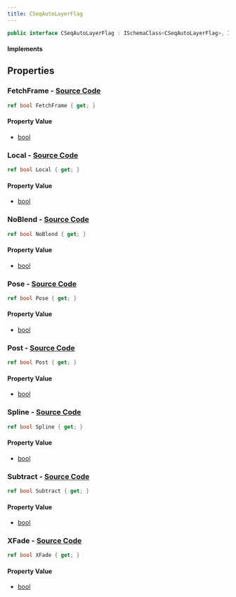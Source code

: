 ```yaml
---
title: CSeqAutoLayerFlag
---
```


```csharp
public interface CSeqAutoLayerFlag : ISchemaClass<CSeqAutoLayerFlag>, ISchemaField, ISchemaClass, INativeHandle
```

#### Implements

## Properties

### **FetchFrame** - [Source Code](https://github.com/swiftly-solution/swiftlys2/blob/main/managed/src/SwiftlyS2.Generated/Schemas/Interfaces/CSeqAutoLayerFlag.cs#L28)

```csharp
ref bool FetchFrame { get; }
```

#### Property Value

- [bool](https://learn.microsoft.com/dotnet/api/system.boolean)

### **Local** - [Source Code](https://github.com/swiftly-solution/swiftlys2/blob/main/managed/src/SwiftlyS2.Generated/Schemas/Interfaces/CSeqAutoLayerFlag.cs#L24)

```csharp
ref bool Local { get; }
```

#### Property Value

- [bool](https://learn.microsoft.com/dotnet/api/system.boolean)

### **NoBlend** - [Source Code](https://github.com/swiftly-solution/swiftlys2/blob/main/managed/src/SwiftlyS2.Generated/Schemas/Interfaces/CSeqAutoLayerFlag.cs#L22)

```csharp
ref bool NoBlend { get; }
```

#### Property Value

- [bool](https://learn.microsoft.com/dotnet/api/system.boolean)

### **Pose** - [Source Code](https://github.com/swiftly-solution/swiftlys2/blob/main/managed/src/SwiftlyS2.Generated/Schemas/Interfaces/CSeqAutoLayerFlag.cs#L26)

```csharp
ref bool Pose { get; }
```

#### Property Value

- [bool](https://learn.microsoft.com/dotnet/api/system.boolean)

### **Post** - [Source Code](https://github.com/swiftly-solution/swiftlys2/blob/main/managed/src/SwiftlyS2.Generated/Schemas/Interfaces/CSeqAutoLayerFlag.cs#L16)

```csharp
ref bool Post { get; }
```

#### Property Value

- [bool](https://learn.microsoft.com/dotnet/api/system.boolean)

### **Spline** - [Source Code](https://github.com/swiftly-solution/swiftlys2/blob/main/managed/src/SwiftlyS2.Generated/Schemas/Interfaces/CSeqAutoLayerFlag.cs#L18)

```csharp
ref bool Spline { get; }
```

#### Property Value

- [bool](https://learn.microsoft.com/dotnet/api/system.boolean)

### **Subtract** - [Source Code](https://github.com/swiftly-solution/swiftlys2/blob/main/managed/src/SwiftlyS2.Generated/Schemas/Interfaces/CSeqAutoLayerFlag.cs#L30)

```csharp
ref bool Subtract { get; }
```

#### Property Value

- [bool](https://learn.microsoft.com/dotnet/api/system.boolean)

### **XFade** - [Source Code](https://github.com/swiftly-solution/swiftlys2/blob/main/managed/src/SwiftlyS2.Generated/Schemas/Interfaces/CSeqAutoLayerFlag.cs#L20)

```csharp
ref bool XFade { get; }
```

#### Property Value

- [bool](https://learn.microsoft.com/dotnet/api/system.boolean)

